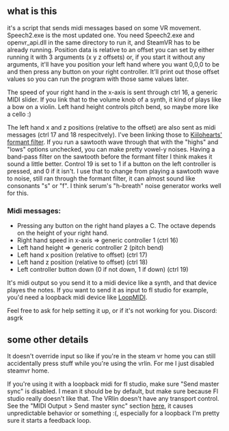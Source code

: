 ## what is this
it's a script that sends midi messages based on some VR movement. Speech2.exe is the most updated one. You need Speech2.exe and openvr_api.dll in the same directory to run it, and SteamVR has to be already running.
Position data is relative to an offset you can set by either running it with 3 arguments (x y z offsets) or, if you start it without any arguments, it'll have you position your left hand where you want 0,0,0 to be and then press any button on your right controller. It'll print out those offset values so you can run the program with those same values later.

The speed of your right hand in the x-axis is sent through ctrl 16, a generic MIDI slider. If you link that to the volume knob of a synth, it kind of plays like a bow on a violin. Left hand height controls pitch bend, so maybe more like a cello :)

The left hand x and z positions (relative to the offset) are also sent as midi messages (ctrl 17 and 18 respecitvely). I've been linking those to [Kiilohearts' formant filter](https://kilohearts.com/products/formant_filter). If you run a sawtooth wave through that with the "highs" and "lows" options unchecked, you can make pretty vowel-y noises. Having a band-pass filter on the sawtooth before the formant filter I think makes it sound a little better. Control 19 is set to 1 if a button on the left controller is pressed, and 0 if it isn't. I use that to change from playing a sawtooth wave to noise, still ran through the formant filter, it can almost sound like consonants "s" or "f". I think serum's "h-breath" noise generator works well for this.

### Midi messages:
- Pressing any button on the right hand playes a C. The octave depends on the height of your right hand.
- Right hand speed in x-axis => generic controller 1 (ctrl 16)
- Left hand height => generic controller 2 (pitch bend)
- Left hand x position (relative to offset) (ctrl 17)
- Left hand z position (relative to offset) (ctrl 18)
- Left controller button down (0 if not down, 1 if down) (ctrl 19)

It's midi output so you send it to a midi device like a synth, and that device playes the notes. If you want to send it as input to fl studio for example, you'd need a loopback midi device like [LoopMIDI](https://www.tobias-erichsen.de/software/loopmidi.html).

Feel free to ask for help setting it up, or if it's not working for you. Discord: asgrk

## some other details
It doesn't override input so like if you're in the steam vr home you can still accidentally press stuff while you're using the vrlin. For me I just disabled steamvr home.

If you're using it with a loopback midi for fl studio, make sure "Send master sync" is disabled. I mean it should be by default, but make sure because Fl studio really doesn't like that. The VRlin doesn't have any transport control. See the "MIDI Output > Send master sync" section [here](https://www.image-line.com/fl-studio-learning/fl-studio-online-manual/html/envsettings_midi.htm), it causes unpredictable behavior or something :(, especially for a loopback I'm pretty sure it starts a feedback loop.

